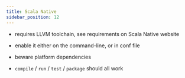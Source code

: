 ```yaml
---
title: Scala Native
sidebar_position: 12
---
```


- requires LLVM toolchain, see requirements on Scala Native website

- enable it either on the command-line, or in conf file

- beware platform dependencies

- `compile` / `run` / `test` / `package` should all work
